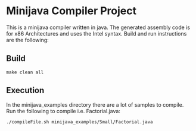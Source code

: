 # Minijava Compiler Project #
This is a minijava compiler written in java. The generated assembly code is for x86 Architectures and uses the Intel syntax.
Build and run instructions are the following:

## Build ##
``` make
make clean all
```

## Execution ##
In the minijava_examples directory there are a lot of samples to compile. Run the following to compile i.e. Factorial.java:
``` bash
./compileFile.sh minijava_examples/Small/Factorial.java
```
